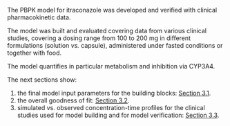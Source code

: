 The PBPK model for itraconazole was developed and verified with clinical pharmacokinetic data.

The model was built and evaluated covering data from various clinical studies, covering a dosing range from 100 to 200 mg in different formulations (solution *vs.* capsule), administered under fasted conditions or together with food.

The model quantifies in particular metabolism and inhibition via CYP3A4.

The next sections show:

1. the final model input parameters for the building blocks: [Section 3.1](#3.1-Final-Input-Parameters).
2. the overall goodness of fit: [Section 3.2](#3.2-Diagnostics-Plots).
3. simulated vs. observed concentration-time profiles for the clinical studies used for model building and for model verification: [Section 3.3](#3.3-Concentration-Time-Profiles).